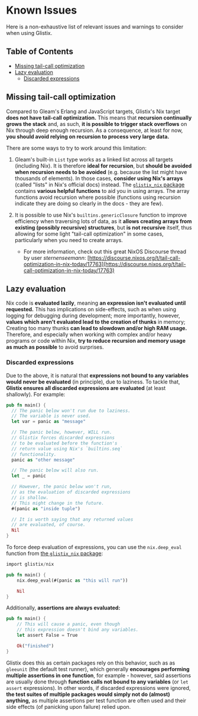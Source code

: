 # Known Issues

Here is a non-exhaustive list of relevant issues and warnings to consider when using Glistix.

## Table of Contents

- [Missing tail-call optimization](#missing-tail-call-optimization)
- [Lazy evaluation](#lazy-evaluation)
    - [Discarded expressions](#discarded-expressions)

## Missing tail-call optimization

Compared to Gleam's Erlang and JavaScript targets, Glistix's Nix target **does not have tail-call optimization.** This means that **recursion continually grows the stack** and, as such, **it is possible to trigger stack overflows** on Nix through deep enough recursion. As a consequence, at least for now, **you should avoid relying on recursion to process very large data.**

There are some ways to try to work around this limitation:

1. Gleam's built-in `List` type works as a linked list across all targets (including Nix). It is therefore **ideal for recursion**, but **should be avoided when recursion needs to be avoided** (e.g. because the list might have thousands of elements). In those cases, **consider using Nix's arrays** (called "lists" in Nix's official docs) instead. The [`glistix_nix` package](https://github.com/glistix/nix) contains **various helpful functions** to aid you in using arrays. The array functions avoid recursion where possible (functions using recursion indicate they are doing so clearly in the docs - they are few).

2. It is possible to use Nix's `builtins.genericClosure` function to improve efficiency when traversing lots of data, as it **allows creating arrays from existing (possibly recursive) structures**, but **is not recursive** itself, thus allowing for some light "tail-call optimization" in some cases, particularly when you need to create arrays.
    - For more information, check out this great NixOS Discourse thread by user _sternenseemann_: [https://discourse.nixos.org/t/tail-call-optimization-in-nix-today/17763](https://discourse.nixos.org/t/tail-call-optimization-in-nix-today/17763)

## Lazy evaluation

Nix code is **evaluated lazily**, meaning **an expression isn't evaluated until requested.** This has implications on side-effects, such as when using logging for debugging during development; more importantly, however, **values which aren't evaluated lead to the creation of thunks** in memory; Creating too many thunks **can lead to slowdown and/or high RAM usage.** Therefore, and especially when working with complex and/or heavy programs or code within Nix, **try to reduce recursion and memory usage as much as possible** to avoid surprises.

### Discarded expressions

Due to the above, it is natural that **expressions not bound to any variables would never be evaluated** (in principle), due to laziness. To tackle that, **Glistix ensures all discarded expressions are evaluated** (at least shallowly). For example:

```rs
pub fn main() {
  // The panic below won't run due to laziness.
  // The variable is never used.
  let var = panic as "message"

  // The panic below, however, WILL run.
  // Glistix forces discarded expressions
  // to be evaluated before the function's
  // return value using Nix's `builtins.seq`
  // functionality.
  panic as "other message"

  // The panic below will also run.
  let _ = panic

  // However, the panic below won't run,
  // as the evaluation of discarded expressions
  // is shallow.
  // This might change in the future.
  #(panic as "inside tuple")

  // It is worth saying that any returned values
  // are evaluated, of course.
  Nil
}
```

To force deep evaluation of expressions, you can use the `nix.deep_eval` function from [the `glistix_nix` package](https://github.com/glistix/nix):

```rs
import glistix/nix

pub fn main() {
    nix.deep_eval(#(panic as "this will run"))

    Nil
}
```

Additionally, **assertions are always evaluated:**

```rs
pub fn main() {
    // This will cause a panic, even though
    // this expression doesn't bind any variables.
    let assert False = True

    Ok("finished")
}
```

Glistix does this as certain packages rely on this behavior, such as as `gleeunit` (the default test runner), which generally **encourages performing multiple assertions in one function**, for example - however, said assertions are usually done through **function calls not bound to any variables** (or `let assert` expressions). In other words, if discarded expressions were ignored, **the test suites of multiple packages would simply not do (almost) anything,** as multiple assertions per test function are often used and their side effects (of panicking upon failure) relied upon.
